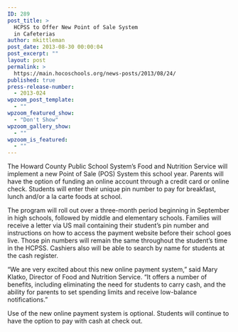 ```yaml
---
ID: 289
post_title: >
  HCPSS to Offer New Point of Sale System
  in Cafeterias
author: mkittleman
post_date: 2013-08-30 00:00:04
post_excerpt: ""
layout: post
permalink: >
  https://main.hocoschools.org/news-posts/2013/08/24/
published: true
press-release-number:
  - 2013-024
wpzoom_post_template:
  - ""
wpzoom_featured_show:
  - "Don't Show"
wpzoom_gallery_show:
  - ""
wpzoom_is_featured:
  - ""
---
```

The Howard County Public School System’s Food and Nutrition Service will implement a new Point of Sale (POS) System this school year. Parents will have the option of funding an online account through a credit card or online check. Students will enter their unique pin number to pay for breakfast, lunch and/or a la carte foods at school.

The program will roll out over a three-month period beginning in September in high schools, followed by middle and elementary schools. Families will receive a letter via US mail containing their student’s pin number and instructions on how to access the payment website before their school goes live. Those pin numbers will remain the same throughout the student’s time in the HCPSS. Cashiers also will be able to search by name for students at the cash register.

“We are very excited about this new online payment system,” said Mary Klatko, Director of Food and Nutrition Service. “It offers a number of benefits, including eliminating the need for students to carry cash, and the ability for parents to set spending limits and receive low-balance notifications.”

Use of the new online payment system is optional. Students will continue to have the option to pay with cash at check out.